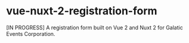 # vue-nuxt-2-registration-form
[IN PROGRESS] A registration form built on Vue 2 and Nuxt 2 for Galatic Events Corporation.
